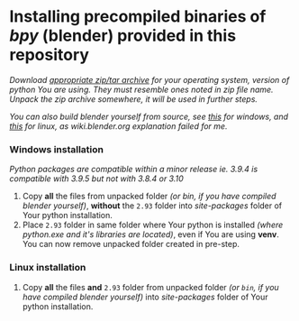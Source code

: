 # Installing precompiled binaries of _bpy_ (blender) provided in this repository


*Download [appropriate zip/tar archive](https://github.com/Argmaster/pyr3/releases/tag/bpy-binaries) for your operating system, version of python You are using. They must resemble ones noted in zip file name. Unpack the zip archive somewhere, it will be used in further steps.*

*You can also build blender yourself from source, see [this](https://wiki.blender.org/wiki/Building_Blender/Other/BlenderAsPyModule) for windows, and [this](https://github.com/Argmaster/pyr3/blob/main/doc/linux_compilation.md) for linux, as wiki.blender.org explanation failed for me.*

### Windows installation

_Python packages are compatible within a minor release ie. 3.9.4 is compatible with 3.9.5 but not with 3.8.4 or 3.10_

1. Copy **all** the files from unpacked folder *(or bin, if you have compiled blender yourself)*, **without** the `2.93` folder into _site-packages_ folder of Your python installation.
2. Place `2.93` folder in same folder where Your python is installed _(where python.exe and it's libraries are located)_, even if You are using **venv**.
   You can now remove unpacked folder created in pre-step.

### Linux installation

1. Copy **all** the files **and** `2.93` folder from unpacked folder *(or `bin`, if you have compiled blender yourself)* into _site-packages_ folder of Your python installation.
